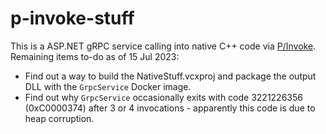 # p-invoke-stuff
This is a ASP.NET gRPC service calling into native C++ code via [P/Invoke](https://learn.microsoft.com/en-us/dotnet/standard/native-interop/pinvoke). 
Remaining items to-do as of 15 Jul 2023:

- Find out a way to build the NativeStuff.vcxproj and package the output DLL with the `GrpcService` Docker image.
- Find out why `GrpcService` occasionally exits with code 3221226356 (0xC0000374) after 3 or 4 invocations - apparently this code is due to heap corruption.
